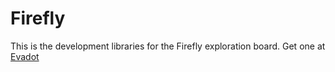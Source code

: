 Firefly
=======

This is the development libraries for the Firefly exploration board.  Get one at [Evadot](http://shop.evadot.com/products/firefly)
